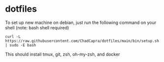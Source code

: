 # dotfiles


To set up new machine on debian, just run the following command on your shell
(note: bash shell required)

`curl -L https://raw.githubusercontent.com/ChadCapra/dotfiles/main/bin/setup.sh | sudo -E bash`

This should install tmux, git, zsh, oh-my-zsh, and docker



